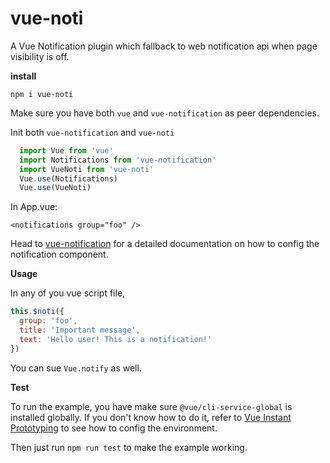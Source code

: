 # vue-noti
A Vue Notification plugin which fallback to web notification api when page visibility is off.

**install**

```npm i vue-noti```

Make sure you have both ``vue`` and ``vue-notification`` as peer dependencies.

Init both ``vue-notification`` and ``vue-noti``

``` javascript
  import Vue from 'vue'
  import Notifications from 'vue-notification'
  import VueNoti from 'vue-noti'
  Vue.use(Notifications)
  Vue.use(VueNoti)
```

In App.vue:

```
<notifications group="foo" />
```

Head to [vue-notification](https://www.npmjs.com/package/vue-notification) for a detailed documentation on how to config the notification component.

**Usage**

In any of you vue script file, 

```javascript
this.$noti({
  group: 'foo',
  title: 'Important message',
  text: 'Hello user! This is a notification!'
})
```

You can sue ```Vue.notify``` as well.

**Test**

To run the example, you have make sure  ```@vue/cli-service-global``` is installed globally. If you don't know how to do it, refer to [Vue Instant Prototyping](https://cli.vuejs.org/guide/prototyping.html) to see how to config the environment.

Then just run ```npm run test``` to make the example working.